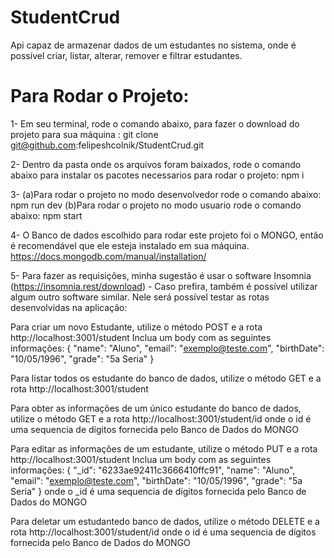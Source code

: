 # StudentCrud
Api  capaz de armazenar dados de um estudantes no sistema, onde é possível criar, listar, alterar, remover e filtrar estudantes.

# Para Rodar o Projeto:
1- Em seu terminal, rode o comando abaixo, para fazer o download do projeto para sua máquina :
  git clone git@github.com:felipeshcolnik/StudentCrud.git

2- Dentro da pasta onde os arquivos foram baixados, rode o comando abaixo para instalar os pacotes necessarios para rodar o projeto:
  npm i

3- (a)Para rodar o projeto no modo desenvolvedor rode o comando abaixo:
  npm run dev
   (b)Para rodar o projeto no modo usuario rode o comando abaixo:
  npm start

4- O Banco de dados escolhido para rodar este projeto foi o MONGO, então é recomendável que ele esteja instalado em sua máquina.
  https://docs.mongodb.com/manual/installation/

5- Para fazer as requisições, minha sugestão é usar o software Insomnia (https://insomnia.rest/download) - Caso prefira, também é possível utilizar algum outro software similar. Nele será possível testar as rotas desenvolvidas na aplicação:
   
   Para criar um novo Estudante, utilize o método POST e a rota 
   http://localhost:3001/student
   Inclua um body com as seguintes informações:
    {
      "name": "Aluno",
	    "email": "exemplo@teste.com", 
	    "birthDate": "10/05/1996", 
	    "grade": "5a Seria"
    }

   Para listar todos os estudante do banco de dados, utilize o método GET e a rota 
   http://localhost:3001/student
   
   Para obter as informações de um único estudante do banco de dados, utilize o método GET e a rota 
   http://localhost:3001/student/id
   onde o id é uma sequencia de dígitos fornecida pelo Banco de Dados do MONGO

   Para editar as informações de um estudante, utilize o método PUT e a rota 
   http://localhost:3001/student
   Inclua um body com as seguintes informações:
    {
      "_id": "6233ae92411c3666410ffc91",
      "name": "Aluno",
	    "email": "exemplo@teste.com", 
	    "birthDate": "10/05/1996", 
	    "grade": "5a Seria"
    }
    onde o _id é uma sequencia de dígitos fornecida pelo Banco de Dados do MONGO

   Para deletar um estudantedo banco de dados, utilize o método DELETE e a rota 
   http://localhost:3001/student/id
   onde o id é uma sequencia de dígitos fornecida pelo Banco de Dados do MONGO
